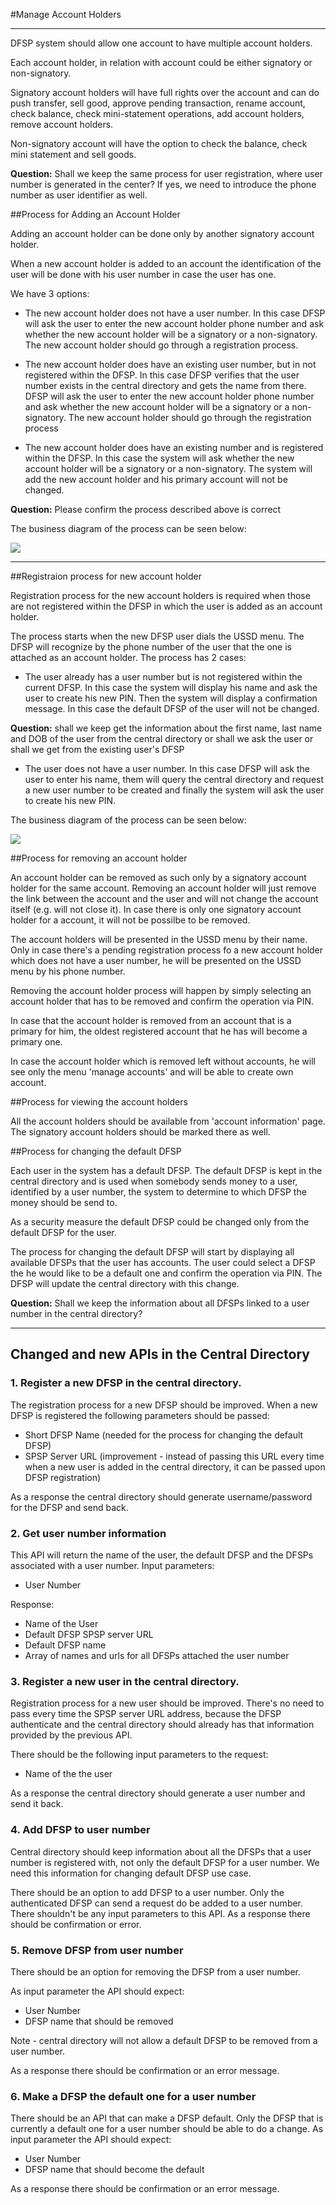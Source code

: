 
#Manage Account Holders

-----

DFSP system should allow one account to have multiple account holders. 

Each account holder, in relation with account could be 
either signatory or non-signatory.

Signatory account holders will have full rights over the account and can do push transfer, sell good, approve pending transaction, rename account, check balance, check mini-statement operations, add account holders, remove account holders.

Non-signatory account will have the option to check the balance, check mini statement and sell goods.

**Question:** Shall we keep the same process for user registration, where user number is generated in the center? If yes, we need to introduce the phone number as user identifier as well.

##Process for Adding an Account Holder

Adding an account holder can be done only by another signatory account holder.

When a new account holder is added to an account the identification of the user will be done with his user number in case the user has one.

We have 3 options:

- The new account holder does not have a user number. In this case DFSP will ask the user to enter the new account holder phone number and ask whether the new account holder will be a signatory or a non-signatory. The new account holder should go through a registration process.

- The new account holder does have an existing user number, but in not registered within the DFSP. In this case DFSP verifies that the user number exists in the central directory and gets the name from there. DFSP will ask the user to enter the new account holder phone number and ask whether the new account holder will be a signatory or a non-signatory. The new account holder should go through the registration process
 
- The new account holder does have an existing number and is registered within the DFSP. In this case the system will ask whether the new account holder will be a signatory or a non-signatory. The system will add the new account holder and his primary account will not be changed.

**Question:** Please confirm the process described above is correct

The business diagram of the process can be seen below:



![](./AddAccountHolder.jpg)






















----

##Registraion process for new account holder



Registration process for the new account holders is required when those are not registered within the DFSP in which the user is added as an account holder.

The process starts when the new DFSP user dials the USSD menu. The DFSP will recognize by the phone number of the user that the one is attached as an account holder. The process has 2 cases:

- The user already has a user number but is not registered within the current DFSP. In this case the system will display his name and ask the user to create his new PIN. Then the system will display a confirmation message. In this case the default DFSP of the user will not be changed.
 
**Question:** shall we keep get the information about the first name, last name and DOB of the user from the central directory or shall we ask the user or shall we get from the existing user's DFSP
 
- The user does not have a user number. In this case DFSP will ask the user to enter his name, them will query the central directory and request a new user number to be created and finally the system will ask the user to create his new PIN.
 

The business diagram of the process can be seen below:


![](./RegisterNewAccountHolder.jpg)



##Process for removing an account holder




An account holder can be removed as such only by a signatory account holder for the same account.
Removing an account holder will just remove the link between the account and the user and will not change the account itself (e.g. will not close it). 
In case there is only one signatory account holder for a account, it will not be possilbe to be removed.

The account holders will be presented in the USSD menu by their name. Only in case there's a pending registration process fo a new account holder which does not have a user number, he will be presented on the USSD menu by his phone number. 

Removing the account holder process will happen by simply selecting an account holder that has to be removed and confirm the operation via PIN.

In case that the account holder is removed from an account that is a primary for him, the oldest registered account that he has will become a primary one. 

In case the account holder which is removed left without accounts, he will see only the menu 'manage accounts' and will be able to create own account.



##Process for viewing the account holders

All the account holders should be available from 'account information' page. The signatory account holders should be marked there as well.


##Process for changing the default DFSP


Each user in the system has a default DFSP. The default DFSP is kept in the central directory and is used when somebody sends money to a user, identified by a user number, the system to determine to which DFSP the money should be send to.

As a security measure the default DFSP could be changed only from the default DFSP for the user. 

The process for changing the default DFSP will start by displaying all available DFSPs that the user has accounts. The user could select a DFSP the he would like to be a default one and confirm the operation via PIN. The DFSP will update the central directory with this change.

**Question:** Shall we keep the information about all DFSPs linked to a user number in the central directory?




-------

## Changed and new APIs in the Central Directory


### 1. Register a new DFSP in the central directory. 

The registration process for a new DFSP should be improved. When a new DFSP is registered the following parameters should be passed:

- Short DFSP Name (needed for the process for changing the default DFSP)
- SPSP Server URL (improvement - instead of passing this URL every time when a new user is added in the central directory, it can be passed upon DFSP registration)


As a response the central directory should generate username/password for the DFSP and send back.

### 2. Get user number information

This API will return the name of the user, the default DFSP and the DFSPs associated with a user number.
Input parameters:

- User Number

Response:

- Name of the User
- Default DFSP SPSP server URL
- Default DFSP name
- Array of names and urls for all DFSPs attached the user number  
 
### 3. Register a new user in the central directory.

Registration process for a new user should be improved. There's no need to pass every time the SPSP server URL address, because the DFSP authenticate and the central directory should already has that information provided by the previous API.

There should be the following input parameters to the request:

- Name of the the user

As a response the central directory should generate a user number and send it back.

### 4. Add DFSP to user number

Central directory should keep information about all the DFSPs that a user number is registered with, not only the default DFSP for a user number. We need this information for changing default DFSP use case.


There should be an option to add DFSP to a user number. Only the authenticated DFSP can send a request do be added to a user number.
There shouldn't be any input parameters to this API. As a response there should be confirmation or error. 


### 5. Remove DFSP from user number

There should be an option for removing the DFSP from a user number.

As input parameter the API should expect:

- User Number
- DFSP name that should be removed

Note - central directory will not allow a default DFSP to be removed from a user number.

As a response there should be confirmation or an error message.

### 6. Make a DFSP the default one for a user number

There should be an API that can make a DFSP default. Only the DFSP that is currently a default one for a user number should be able to do a change.
As input parameter the API should expect:

- User Number
- DFSP name that should become the default


As a response there should be confirmation or an error message.






 









